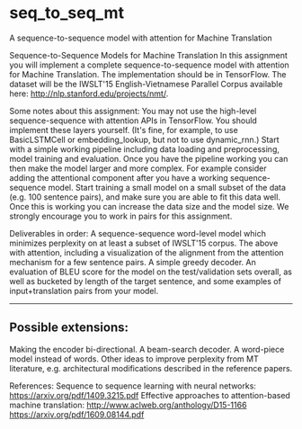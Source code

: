 # seq_to_seq_mt
A sequence-to-sequence model with attention for Machine Translation

Sequence-to-Sequence Models for Machine Translation
In this assignment you will implement a complete sequence-to-sequence model with attention for Machine Translation. The implementation should be in TensorFlow. The dataset will be the IWSLT'15 English-Vietnamese Parallel Corpus available here: http://nlp.stanford.edu/projects/nmt/.

Some notes about this assignment:
You may not use the high-level sequence-sequence with attention APIs in TensorFlow. You should implement these layers yourself. (It's fine, for example, to use BasicLSTMCell or embedding_lookup, but not to use dynamic_rnn.)
Start with a simple working pipeline including data loading and preprocessing, model training and evaluation. Once you have the pipeline working you can then make the model larger and more complex. For example consider adding the attentional component after you have a working sequence-sequence model.
Start training a small model on a small subset of the data (e.g. 100 sentence pairs), and make sure you are able to fit this data well. Once this is working you can increase the data size and the model size.
We strongly encourage you to work in pairs for this assignment.

Deliverables in order:
A sequence-sequence word-level model which minimizes perplexity on at least a subset of IWSLT'15 corpus.
The above with attention, including a visualization of the alignment from the attention mechanism for a few sentence pairs.
A simple greedy decoder.
An evaluation of BLEU score for the model on the test/validation sets overall, as well as bucketed by length of the target sentence, and some examples of input+translation pairs from your model.

-----------------------
Possible extensions:
-----------------------
Making the encoder bi-directional.
A beam-search decoder.
A word-piece model instead of words.
Other ideas to improve perplexity from MT literature, e.g. architectural modifications described in the reference papers.

References:
Sequence to sequence learning with neural networks: https://arxiv.org/pdf/1409.3215.pdf
Effective approaches to attention-based machine translation: http://www.aclweb.org/anthology/D15-1166
https://arxiv.org/pdf/1609.08144.pdf
